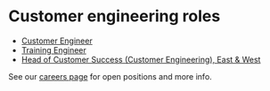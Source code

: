 # Customer engineering roles

- [Customer Engineer](./customer_engineer.md)
- [Training Engineer](./training_engineer.md)
- [Head of Customer Success (Customer Engineering), East & West](https://jobs.lever.co/sourcegraph/82f595d8-9a88-40f6-b84a-b243c58754f0)

See our [careers page](../../../company/careers.md) for open positions and more info.
